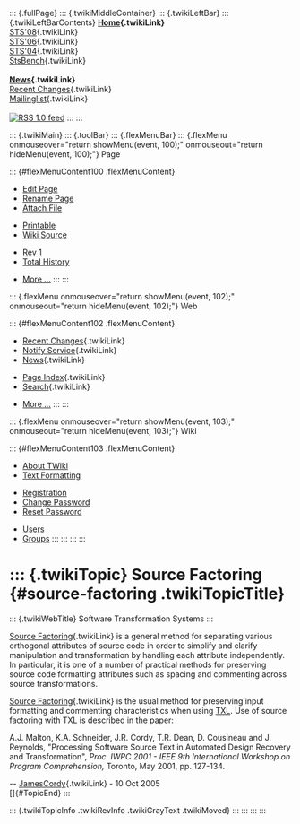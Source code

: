 ::: {.fullPage}
::: {.twikiMiddleContainer}
::: {.twikiLeftBar}
::: {.twikiLeftBarContents}
**[Home](WebHome){.twikiLink}**\
[STS\'08](STS08){.twikiLink}\
[STS\'06](http://www.program-transformation.org/Sts/STS06){.twikiLink}\
[STS\'04](STS04){.twikiLink}\
[StsBench](StsBench){.twikiLink}\
\
**[News](WebNews){.twikiLink}**\
[Recent Changes](WebChanges){.twikiLink}\
[Mailinglist](MailingList){.twikiLink}\
\
[![](../pub/rss.gif "RSS 1.0 feed")](WebRss@skin=rss)
:::
:::

::: {.twikiMain}
::: {.toolBar}
::: {.flexMenuBar}
::: {.flexMenu onmouseover="return showMenu(event, 100);" onmouseout="return hideMenu(event, 100);"}
Page

::: {#flexMenuContent100 .flexMenuContent}
-   [Edit
    Page](http://www.program-transformation.org/edit/Sts/SourceFactoring?t=1536827761)
-   [Rename
    Page](http://www.program-transformation.org/rename/Sts/SourceFactoring)
-   [Attach
    File](http://www.program-transformation.org/attach/Sts/SourceFactoring)

<!-- -->

-   [Printable](http://www.program-transformation.org/view/Sts/SourceFactoring?skin=print.pattern)
-   [Wiki
    Source](http://www.program-transformation.org/view/Sts/SourceFactoring?skin=text&raw=on&contenttype=text/plain)

<!-- -->

-   [Rev
    1](http://www.program-transformation.org/view/Sts/SourceFactoring?rev=1.1)
-   [Total
    History](http://www.program-transformation.org/rdiff/Sts/SourceFactoring)

<!-- -->

-   [More
    \...](http://www.program-transformation.org/oops/Sts/SourceFactoring?template=oopsmore&param1=1.1&param2=1.1)
:::
:::

::: {.flexMenu onmouseover="return showMenu(event, 102);" onmouseout="return hideMenu(event, 102);"}
Web

::: {#flexMenuContent102 .flexMenuContent}
-   [Recent Changes](WebChanges){.twikiLink}
-   [Notify Service](WebNotify){.twikiLink}
-   [News](WebNews){.twikiLink}

<!-- -->

-   [Page Index](WebIndex){.twikiLink}
-   [Search](WebSearch){.twikiLink}

<!-- -->

-   [More
    \...](http://www.program-transformation.org/oops/Sts/SourceFactoring?template=oopsmore&param1=1.1&param2=1.1)
:::
:::

::: {.flexMenu onmouseover="return showMenu(event, 103);" onmouseout="return hideMenu(event, 103);"}
Wiki

::: {#flexMenuContent103 .flexMenuContent}
-   [About
    TWiki](http://www.program-transformation.org/view/TWiki/WebHome)
-   [Text
    Formatting](http://www.program-transformation.org/view/TWiki/TextFormattingRules)

<!-- -->

-   [Registration](http://www.program-transformation.org/view/TWiki/TWikiRegistration)
-   [Change
    Password](http://www.program-transformation.org/view/TWiki/ChangePassword)
-   [Reset
    Password](http://www.program-transformation.org/view/TWiki/ResetPassword)

<!-- -->

-   [Users](http://www.program-transformation.org/view/Main/TWikiUsers)
-   [Groups](http://www.program-transformation.org/view/Main/TWikiGroups)
:::
:::
:::
:::

::: {.twikiTopic}
Source Factoring {#source-factoring .twikiTopicTitle}
================

::: {.twikiWebTitle}
Software Transformation Systems
:::

[Source Factoring](SourceFactoring){.twikiLink} is a general method for
separating various orthogonal attributes of source code in order to
simplify and clarify manipulation and transformation by handling each
attribute independently. In particular, it is one of a number of
practical methods for preserving source code formatting attributes such
as spacing and commenting across source transformations.

[Source Factoring](SourceFactoring){.twikiLink} is the usual method for
preserving input formatting and commenting characteristics when using
[TXL](../Transform/TXL). Use of source factoring with TXL is described
in the paper:

A.J. Malton, K.A. Schneider, J.R. Cordy, T.R. Dean, D. Cousineau and J.
Reynolds, \"Processing Software Source Text in Automated Design Recovery
and Transformation\", *Proc. IWPC 2001 - IEEE 9th International Workshop
on Program Comprehension,* Toronto, May 2001, pp. 127-134.

\-- [JamesCordy](../Main/JamesCordy){.twikiLink} - 10 Oct 2005\
[]{#TopicEnd}
:::

::: {.twikiTopicInfo .twikiRevInfo .twikiGrayText .twikiMoved}
:::
:::
:::
:::
